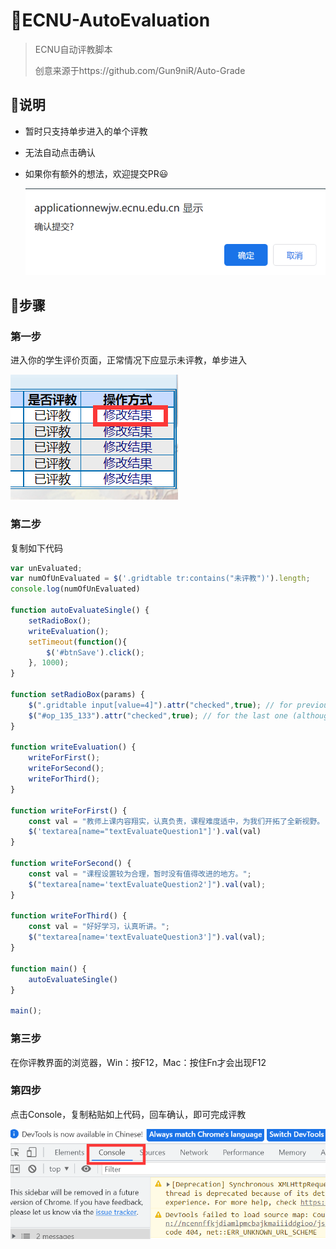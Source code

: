 # :dog:ECNU-AutoEvaluation
> ECNU自动评教脚本
>
> 创意来源于https://github.com/Gun9niR/Auto-Grade



## :koala:说明

- 暂时只支持单步进入的单个评教

- 无法自动点击确认
- 如果你有额外的想法，欢迎提交PR:smiley:

  ![image-20211213111727060](README.assets/image-20211213111727060.png)

## :wolf:步骤

### 第一步

进入你的学生评价页面，正常情况下应显示未评教，单步进入

![image-20211213111358531](README.assets/image-20211213111358531.png)

### 第二步

复制如下代码

```javascript
var unEvaluated;
var numOfUnEvaluated = $('.gridtable tr:contains("未评教")').length;
console.log(numOfUnEvaluated)

function autoEvaluateSingle() {
    setRadioBox();
    writeEvaluation();
    setTimeout(function(){
        $('#btnSave').click();
    }, 1000);
}

function setRadioBox(params) {
    $(".gridtable input[value=4]").attr("checked",true); // for previous six box
    $("#op_135_133").attr("checked",true); // for the last one (although i do not know why)
}

function writeEvaluation() {
    writeForFirst();
    writeForSecond();
    writeForThird();
}

function writeForFirst() {
    const val = "教师上课内容翔实，认真负责，课程难度适中，为我们开拓了全新视野。";
    $('textarea[name="textEvaluateQuestion1"]').val(val)
}

function writeForSecond() {
    const val = "课程设置较为合理，暂时没有值得改进的地方。";
    $("textarea[name='textEvaluateQuestion2']").val(val);
}

function writeForThird() {
    const val = "好好学习，认真听讲。";
    $("textarea[name='textEvaluateQuestion3']").val(val);
}

function main() {
    autoEvaluateSingle()
}

main();
```

### 第三步

在你评教界面的浏览器，Win：按F12，Mac：按住Fn才会出现F12

### 第四步

点击Console，复制粘贴如上代码，回车确认，即可完成评教

![image-20211213111620018](README.assets/image-20211213111620018.png)
